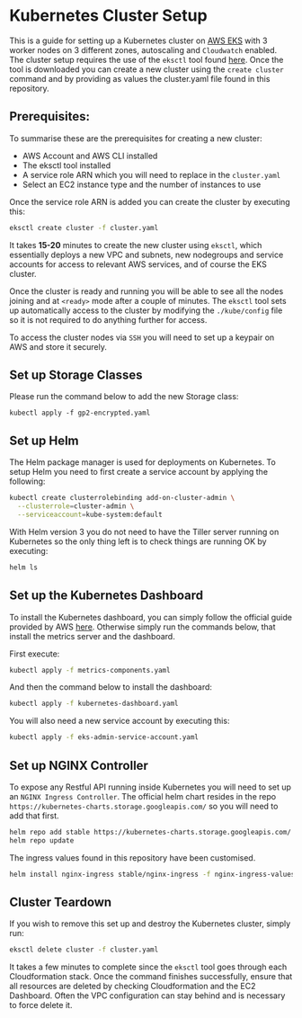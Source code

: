 # Kubernetes Cluster Setup

This is a guide for setting up a Kubernetes cluster on [AWS EKS](https://aws.amazon.com/eks/) with 3 worker nodes on 3 different zones, autoscaling and `Cloudwatch` enabled. The cluster setup requires the use of the `eksctl` tool found [here](https://eksctl.io/introduction/installation/). Once the tool is downloaded you can create a new cluster using the `create cluster` command and by providing as values the cluster.yaml file found in this repository. 

## Prerequisites:

To summarise these are the prerequisites for creating a new cluster:

- AWS Account and AWS CLI installed
- The eksctl tool installed
- A service role ARN which you will need to replace in the `cluster.yaml`  
- Select an EC2 instance type and the number of instances to use

Once the service role ARN is added you can create the cluster by executing this:
```bash
eksctl create cluster -f cluster.yaml
```

It takes **15-20** minutes to create the new cluster using `eksctl`, which essentially deploys a new VPC and subnets, new nodegroups and service accounts for access to relevant AWS services, and of course the EKS cluster.

Once the cluster is ready and running you will be able to see all the nodes joining and at `<ready>` mode after a couple of minutes. The `eksctl` tool sets up automatically access to the cluster by modifying the `./kube/config` file so it is not required to do anything further for access.

To access the cluster nodes via `SSH` you will need to set up a keypair on AWS and store it securely. 

## Set up Storage Classes

Please run the command below to add the new Storage class:

```
kubectl apply -f gp2-encrypted.yaml
```

## Set up Helm

The Helm package manager is used for deployments on Kubernetes. To setup Helm you need to first create a service account by applying the following:

```bash
kubectl create clusterrolebinding add-on-cluster-admin \
  --clusterrole=cluster-admin \
  --serviceaccount=kube-system:default
```

With Helm version 3 you do not need to have the Tiller server running on Kubernetes so the only thing left is to check things are running OK by executing:
```bash
helm ls
```

## Set up the Kubernetes Dashboard

To install the Kubernetes dashboard, you can simply follow the official guide provided by AWS [here](https://docs.aws.amazon.com/eks/latest/userguide/dashboard-tutorial.html). Otherwise simply run the commands below, that install the metrics server and the dashboard.

First execute:
```bash
kubectl apply -f metrics-components.yaml
```
And then the command below to install the dashboard:
```bash
kubectl apply -f kubernetes-dashboard.yaml
```

You will also need a new service account by executing this:
```bash
kubectl apply -f eks-admin-service-account.yaml
```

## Set up NGINX Controller

To expose any Restful API running inside Kubernetes you will need to set up an `NGINX Ingress Controller`. The official helm chart resides in the repo `https://kubernetes-charts.storage.googleapis.com/` so you will need to add that first.

```bash
helm repo add stable https://kubernetes-charts.storage.googleapis.com/
helm repo update
```
The ingress values found in this repository have been customised.
```bash
helm install nginx-ingress stable/nginx-ingress -f nginx-ingress-values.yaml -n kube-system 
```

## Cluster Teardown

If you wish to remove this set up and destroy the Kubernetes cluster, simply run:

```bash
eksctl delete cluster -f cluster.yaml
```

It takes a few minutes to complete since the `eksctl` tool goes through each Cloudformation stack. Once the command finishes successfully, ensure that all resources are deleted by checking Cloudformation and the EC2 Dashboard. Often the VPC configuration can stay behind and is necessary to force delete it. 